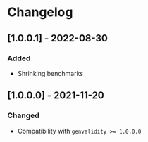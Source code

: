# Changelog

## [1.0.0.1] - 2022-08-30

### Added

* Shrinking benchmarks

## [1.0.0.0] - 2021-11-20

### Changed

* Compatibility with `genvalidity >= 1.0.0.0`

